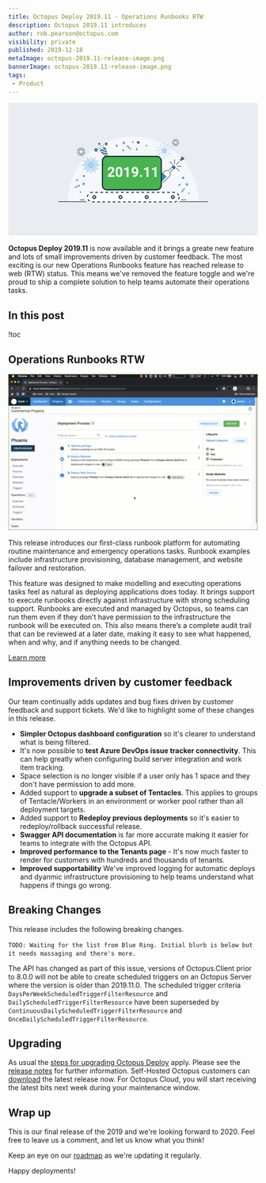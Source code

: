 ```yaml
---
title: Octopus Deploy 2019.11 - Operations Runbooks RTW
description: Octopus 2019.11 introduces 
author: rob.pearson@octopus.com
visibility: private
published: 2019-12-18
metaImage: octopus-2019.11-release-image.png
bannerImage: octopus-2019.11-release-image.png
tags:
 - Product
---
```


![Octopus Deploy 2019.11 is now available](octopus-2019.11-release-image.png)

**Octopus Deploy 2019.11** is now available and it brings a greate new feature and lots of small improvements driven by customer feedback. The most exciting is our new Operations Runbooks feature has reached release to web (RTW) status. This means we've removed the feature toggle and we're proud to ship a complete solution to help teams automate their operations tasks. 

<h2>In this post</h2>

!toc

## Operations Runbooks RTW

![Operations Runbooks in an Octopus Project](operations-runbooks.gif)

This release introduces our first-class runbook platform for automating routine maintenance and emergency operations tasks. Runbook examples include infrastructure provisioning, database management, and website failover and restoration. 

This feature was designed to make modelling and executing operations tasks feel as natural as deploying applications does today. It brings support to execute runbooks directly against infrastructure with strong scheduling support. Runbooks are executed and managed by Octopus, so teams can run them even if they don’t have permission to the infrastructure the runbook will be executed on. This also means there’s a complete audit trail that can be reviewed at a later date, making it easy to see what happened, when and why, and if anything needs to be changed.

[Learn more](https://octopus.com/docs/deployment-process/operations-runbooks)

## Improvements driven by customer feedback

Our team continually adds updates and bug fixes driven by customer feedback and support tickets. We'd like to highlight some of these changes in this release. 

* **Simpler Octopus dashboard configuration** so it's clearer to understand what is being filtered.
* It's now possible to **test Azure DevOps issue tracker connectivity**. This can help greatly when configuring build server integration and work item tracking.
* Space selection is no longer visible if a user only has 1 space and they don't have permission to add more.
* Added support to **upgrade a subset of Tentacles**. This applies to groups of Tentacle/Workers in an environment or worker pool rather than all deployment targets.
* Added support to **Redeploy previous deployments** so it's easier to redeploy/rollback successful release.
* **Swagger API documentation** is far more accurate making it easier for teams to integrate with the Octopus API. 
* **Improved performance to the Tenants page** - It's now much faster to render for customers with hundreds and thousands of tenants. 
* **Improved supportability** We've improved logging for automatic deploys and dyanmic infrastructure provisioning to help teams understand what happens if things go wrong.

## Breaking Changes

This release includes the following breaking changes. 

`TODO: Waiting for the list from Blue Ring. Initial blurb is below but it needs massaging and there's more.`

The API has changed as part of this issue, versions of Octopus.Client prior to 8.0.0 will not be able to create scheduled triggers on an Octopus Server where the version is older than 2019.11.0.
The scheduled trigger criteria `DaysPerWeekScheduledTriggerFilterResource` and `DailyScheduledTriggerFilterResource` have been superseded by `ContinuousDailyScheduledTriggerFilterResource` and `OnceDailyScheduledTriggerFilterResource`.

## Upgrading

As usual the [steps for upgrading Octopus Deploy](https://octopus.com/docs/administration/upgrading) apply. Please see the [release notes](https://octopus.com/downloads/compare?to=2019.10.0) for further information. Self-Hosted Octopus customers can [download](https://octopus.com/downloads/2019.10.0) the latest release now. For Octopus Cloud, you will start receiving the latest bits next week during your maintenance window. 

## Wrap up

This is our final release of the 2019 and we're looking forward to 2020. Feel free to leave us a comment, and let us know what you think! 

Keep an eye on our [roadmap](https://octopus.com/roadmap) as we're updating it regularly. 

Happy deployments!